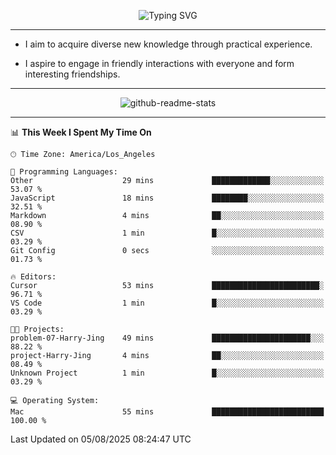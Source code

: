 <p align="center">
  <img src="https://readme-typing-svg.demolab.com?font=Fira+Code&weight=500&size=32&duration=2500&pause=1600&center=true&vCenter=true&random=false&width=1024&height=64&lines=Hi+there+%F0%9F%91%8B;I'm+delighted+you+could+make+it+here+%F0%9F%8E%89;I'm+Harry%2C+a+college+student+still+finding+my+way" alt="Typing SVG" />
</p>


---


- I aim to acquire diverse new knowledge through practical experience.

- I aspire to engage in friendly interactions with everyone and form interesting friendships.


---


<p align="center">
  <img src="https://github-readme-stats.vercel.app/api?username=Harry-Jing&show_icons=true" alt="github-readme-stats"/>
</p>


---

<!--START_SECTION:waka-->
📊 **This Week I Spent My Time On** 

```text
🕑︎ Time Zone: America/Los_Angeles

💬 Programming Languages: 
Other                    29 mins             █████████████░░░░░░░░░░░░   53.07 % 
JavaScript               18 mins             ████████░░░░░░░░░░░░░░░░░   32.51 % 
Markdown                 4 mins              ██░░░░░░░░░░░░░░░░░░░░░░░   08.90 % 
CSV                      1 min               █░░░░░░░░░░░░░░░░░░░░░░░░   03.29 % 
Git Config               0 secs              ░░░░░░░░░░░░░░░░░░░░░░░░░   01.73 % 

🔥 Editors: 
Cursor                   53 mins             ████████████████████████░   96.71 % 
VS Code                  1 min               █░░░░░░░░░░░░░░░░░░░░░░░░   03.29 % 

🐱‍💻 Projects: 
problem-07-Harry-Jing    49 mins             ██████████████████████░░░   88.22 % 
project-Harry-Jing       4 mins              ██░░░░░░░░░░░░░░░░░░░░░░░   08.49 % 
Unknown Project          1 min               █░░░░░░░░░░░░░░░░░░░░░░░░   03.29 % 

💻 Operating System: 
Mac                      55 mins             █████████████████████████   100.00 % 
```


 Last Updated on 05/08/2025 08:24:47 UTC
<!--END_SECTION:waka-->
